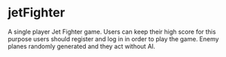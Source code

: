 # jetFighter
A single player Jet Fighter game.
Users can keep their high score for this purpose users should register and log in in order to play the game.
Enemy planes randomly generated and they act without AI.
